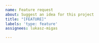 ```yaml
---
name: Feature request
about: Suggest an idea for this project
title: "[FEATURE]"
labels: 'type: feature'
assignees: lukasz-migas

---
```



